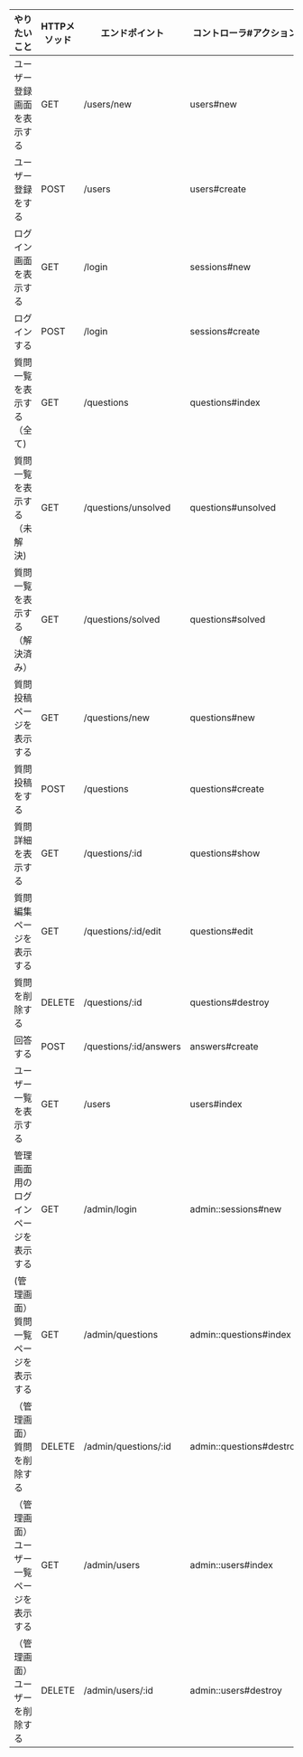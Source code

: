 |  やりたいこと |  HTTPメソッド	  | エンドポイント | コントローラ#アクション |
| ---- | ---- | ---- | ---- |
|  ユーザー登録画面を表示する  |  GET  | /users/new | users#new |
|  ユーザー登録をする  |  POST  | /users | users#create |
| ログイン画面を表示する | GET | /login | sessions#new |
| ログインする | POST | /login | sessions#create |
| 質問一覧を表示する（全て) | GET | /questions | questions#index |
| 質問一覧を表示する（未解決) | GET | /questions/unsolved | questions#unsolved |
| 質問一覧を表示する（解決済み）| GET | /questions/solved | questions#solved |
| 質問投稿ページを表示する | GET | /questions/new | questions#new |
| 質問投稿をする | POST | /questions | questions#create |
| 質問詳細を表示する | GET | /questions/:id | questions#show |
| 質問編集ページを表示する | GET | /questions/:id/edit | questions#edit |
| 質問を削除する | DELETE | /questions/:id | questions#destroy
| 回答する | POST | /questions/:id/answers  | answers#create | 
| ユーザー一覧を表示する | GET | /users | users#index |
| 管理画面用のログインページを表示する | GET | /admin/login | admin::sessions#new |
|  (管理画面）質問一覧ページを表示する | GET | /admin/questions | admin::questions#index |
| （管理画面）質問を削除する | DELETE | /admin/questions/:id | admin::questions#destroy |
| （管理画面）ユーザー一覧ページを表示する | GET | /admin/users | admin::users#index |
| （管理画面）ユーザーを削除する | DELETE | /admin/users/:id | admin::users#destroy |

